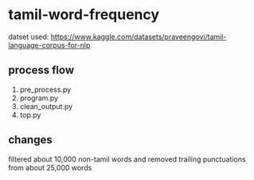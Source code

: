 # tamil-word-frequency

datset used: https://www.kaggle.com/datasets/praveengovi/tamil-language-corpus-for-nlp

## process flow

1. pre_process.py
2. program.py
3. clean_output.py
4. top.py

## changes 
filtered about 10,000 non-tamil words and removed trailing punctuations from about 25,000 words